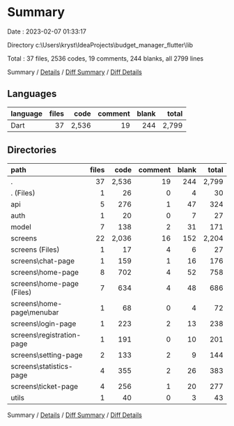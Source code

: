 # Summary

Date : 2023-02-07 01:33:17

Directory c:\\Users\\kryst\\IdeaProjects\\budget_manager_flutter\\lib

Total : 37 files,  2536 codes, 19 comments, 244 blanks, all 2799 lines

Summary / [Details](details.md) / [Diff Summary](diff.md) / [Diff Details](diff-details.md)

## Languages
| language | files | code | comment | blank | total |
| :--- | ---: | ---: | ---: | ---: | ---: |
| Dart | 37 | 2,536 | 19 | 244 | 2,799 |

## Directories
| path | files | code | comment | blank | total |
| :--- | ---: | ---: | ---: | ---: | ---: |
| . | 37 | 2,536 | 19 | 244 | 2,799 |
| . (Files) | 1 | 26 | 0 | 4 | 30 |
| api | 5 | 276 | 1 | 47 | 324 |
| auth | 1 | 20 | 0 | 7 | 27 |
| model | 7 | 138 | 2 | 31 | 171 |
| screens | 22 | 2,036 | 16 | 152 | 2,204 |
| screens (Files) | 1 | 17 | 4 | 6 | 27 |
| screens\\chat-page | 1 | 159 | 1 | 16 | 176 |
| screens\\home-page | 8 | 702 | 4 | 52 | 758 |
| screens\\home-page (Files) | 7 | 634 | 4 | 48 | 686 |
| screens\\home-page\\menubar | 1 | 68 | 0 | 4 | 72 |
| screens\\login-page | 1 | 223 | 2 | 13 | 238 |
| screens\\registration-page | 1 | 191 | 0 | 10 | 201 |
| screens\\setting-page | 2 | 133 | 2 | 9 | 144 |
| screens\\statistics-page | 4 | 355 | 2 | 26 | 383 |
| screens\\ticket-page | 4 | 256 | 1 | 20 | 277 |
| utils | 1 | 40 | 0 | 3 | 43 |

Summary / [Details](details.md) / [Diff Summary](diff.md) / [Diff Details](diff-details.md)